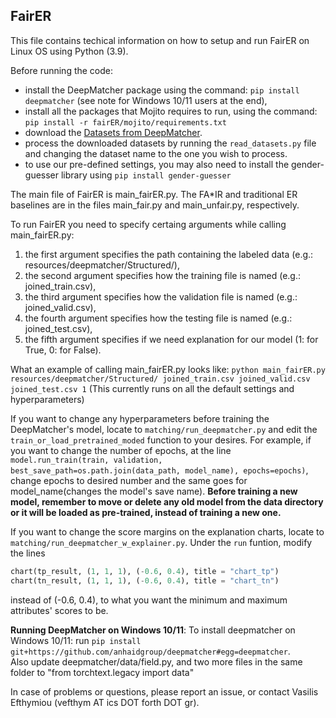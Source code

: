 ## FairER

This file contains techical information on how to setup and run FairER on Linux OS using Python (3.9).

Before running the code: 
* install the DeepMatcher package using the command: `pip install deepmatcher` (see note for Windows 10/11 users at the end), 
* install all the packages that Mojito requires to run, using the command: `pip install -r fairER/mojito/requirements.txt`
* download the [Datasets from DeepMatcher](https://github.com/anhaidgroup/deepmatcher/blob/master/Datasets.md).
* process the downloaded datasets by running the `read_datasets.py` file and changing the dataset name to the one you wish to process.
* to use our pre-defined settings, you may also need to install the gender-guesser library using `pip install gender-guesser`

The main file of FairER is main_fairER.py. The FA*IR and traditional ER baselines are in the files main_fair.py and main_unfair.py, respectively.

To run FairER you need to specify certaing arguments while calling main_fairER.py:
1. the first argument specifies the path containing the labeled data (e.g.: resources/deepmatcher/Structured/),
2. the second argument specifies how the training file is named (e.g.: joined_train.csv),
3. the third argument specifies how the validation file is named (e.g.: joined_valid.csv),
4. the fourth argument specifies how the testing file is named (e.g.: joined_test.csv),
5. the fifth argument specifies if we need explanation for our model (1: for True, 0: for False).

What an example of calling main_fairER.py looks like:
`python main_fairER.py resources/deepmatcher/Structured/ joined_train.csv joined_valid.csv joined_test.csv 1`
(This currently runs on all the default settings and hyperparameters)

If you want to change any hyperparameters before training the DeepMatcher's model, locate to `matching/run_deepmatcher.py` and edit the `train_or_load_pretrained_moded` function to your desires.
For example, if you want to change the number of epochs, at the line `model.run_train(train, validation, best_save_path=os.path.join(data_path, model_name), epochs=epochs)`, change epochs to desired number and the same goes for model_name(changes the model's save name).
**Before training a new model, remember to move or delete any old model from the data directory or it will be loaded as pre-trained, instead of training a new one.**

If you want to change the score margins on the explanation charts, locate to `matching/run_deepmatcher_w_explainer.py`. Under the `run` funtion, modify the lines 
```Python
chart(tp_result, (1, 1, 1), (-0.6, 0.4), title = "chart_tp")
chart(tn_result, (1, 1, 1), (-0.6, 0.4), title = "chart_tn")
```
instead of (-0.6, 0.4), to what you want the minimum and maximum attributes' scores to be.

**Running DeepMatcher on Windows 10/11**: To install deepmatcher on Windows 10/11: run `pip install git+https://github.com/anhaidgroup/deepmatcher#egg=deepmatcher`. <br/>
Also update deepmatcher/data/field.py, and two more files in the same folder to "from torchtext.legacy import data"



In case of problems or questions, please report an issue, or contact Vasilis Efthymiou (vefthym AT ics DOT forth DOT gr).
